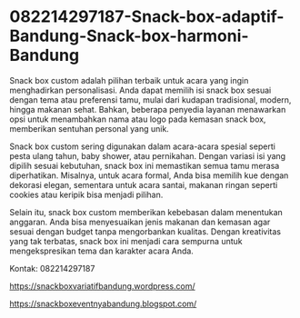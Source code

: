 # 082214297187-Snack-box-adaptif-Bandung-Snack-box-harmoni-Bandung
Snack box custom adalah pilihan terbaik untuk acara yang ingin menghadirkan personalisasi. Anda dapat memilih isi snack box sesuai dengan tema atau preferensi tamu, mulai dari kudapan tradisional, modern, hingga makanan sehat. Bahkan, beberapa penyedia layanan menawarkan opsi untuk menambahkan nama atau logo pada kemasan snack box, memberikan sentuhan personal yang unik.

Snack box custom sering digunakan dalam acara-acara spesial seperti pesta ulang tahun, baby shower, atau pernikahan. Dengan variasi isi yang dipilih sesuai kebutuhan, snack box ini memastikan semua tamu merasa diperhatikan. Misalnya, untuk acara formal, Anda bisa memilih kue dengan dekorasi elegan, sementara untuk acara santai, makanan ringan seperti cookies atau keripik bisa menjadi pilihan.

Selain itu, snack box custom memberikan kebebasan dalam menentukan anggaran. Anda bisa menyesuaikan jenis makanan dan kemasan agar sesuai dengan budget tanpa mengorbankan kualitas. Dengan kreativitas yang tak terbatas, snack box ini menjadi cara sempurna untuk mengekspresikan tema dan karakter acara Anda.

Kontak:
082214297187

https://snackboxvariatifbandung.wordpress.com/

https://snackboxeventnyabandung.blogspot.com/
